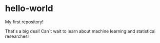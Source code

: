 # hello-world
My first repository!

That's a big deal!
Can`t wait to learn about machine learning and statistical researches!

